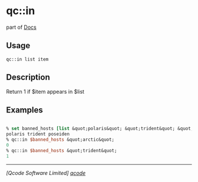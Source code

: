 qc::in
======

part of [Docs](.)

Usage
-----
`
        qc::in list item
    `

Description
-----------
Return 1 if $item appears in $list

Examples
--------
```tcl

% set banned_hosts [list &quot;polaris&quot; &quot;trident&quot; &quot;poseiden&quot;]
polaris trident poseiden
% qc::in $banned_hosts &quot;arctic&quot;
0
% qc::in $banned_hosts &quot;trident&quot;
1
```

----------------------------------
*[Qcode Software Limited] [qcode]*

[qcode]: http://www.qcode.co.uk "Qcode Software"